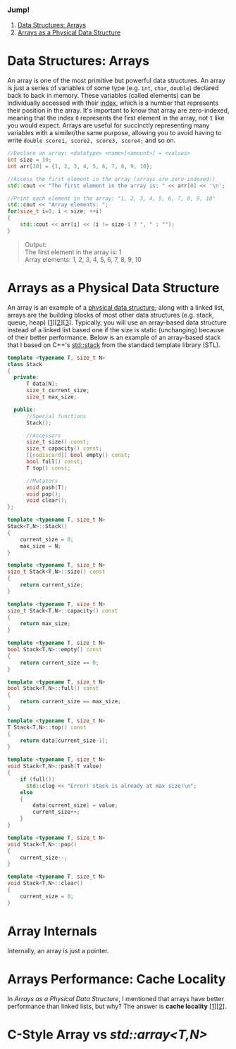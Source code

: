 ### Jump!
1. [Data Structures: Arrays]()
2. [Arrays as a Physical Data Structure]()

# Data Structures: Arrays
An array is one of the most primitive but powerful data structures. An array is just a series of variables of some type (e.g. `int`, `char`, `double`) declared back to back
in memory. These variables (called elements) can be individually accessed with their [index](https://js.educative.io/edpresso/how-to-access-the-elements-of-an-array-by-index-number-in-cpp), which is a number that represents their position in the array. It's important to know that array are zero-indexed, meaning that the index `0` represents the first element in 
the array, not `1` like you would expect. Arrays are useful for succinctly representing many variables with a similer/the same purpose, allowing you to avoid having to write 
`double score1, score2, score3, score4;` and so on.

```C++
//Declare an array: <datatype> <name>[<amount>] = <values>
int size = 10;
int arr[10] = {1, 2, 3, 4, 5, 6, 7, 8, 9, 10};

//Access the first element in the array (arrays are zero-indexed!)
std::cout << "The first element in the array is: " << arr[0] << '\n';

//Print each element in the array: "1, 2, 3, 4, 5, 6, 7, 8, 9, 10"
std::cout << "Array elements: ";
for(size_t i=0; i < size; ++i)
{
    std::cout << arr[i] << (i != size-1 ? ", " : "");
}
```
> Output: <br />
> The first element in the array is: 1 <br />
> Array elements: 1, 2, 3, 4, 5, 6, 7, 8, 9, 10 <br />

# Arrays as a Physical Data Structure
An array is an example of a [physical data structure](https://www.udemy.com/tutorial/datastructurescncpp/physical-vs-logical-data-structures/); along with a linked list,
arrays are the building blocks of most other data structures (e.g. stack, queue, heap) \[[1](http://faculty.cs.niu.edu/~mcmahon/CS241/Notes/array_based_stack.html)\]\[[2](http://faculty.cs.niu.edu/~mcmahon/CS241/Notes/Data_Structures/array_based_queue.html)\]\[[3](https://www.algolist.net/Data_structures/Binary_heap/Array-based_int_repr)\]. Typically,
you will use an array-based data structure instead of a linked list based one if the size is static (unchanging) because of their better performance. Below is an example
of an array-based stack that I based on C++'s [std::stack](https://en.cppreference.com/w/cpp/container/stack) from the standard template library (STL).

```C++
template <typename T, size_t N>
class Stack
{
  private:
      T data[N];
      size_t current_size;
      size_t max_size;

  public:
      //Special functions
      Stack();

      //Accessors
      size_t size() const;
      size_t capacity() const;
      [[nodiscard]] bool empty() const;
      bool full() const;
      T top() const;

      //Mutators
      void push(T);
      void pop();
      void clear();
};

template <typename T, size_t N>
Stack<T,N>::Stack()
{
    current_size = 0;
    max_size = N;
}

template <typename T, size_t N>
size_t Stack<T,N>::size() const
{
    return current_size;
}

template <typename T, size_t N>
size_t Stack<T,N>::capacity() const
{
    return max_size;
}

template <typename T, size_t N>
bool Stack<T,N>::empty() const
{
    return current_size == 0;
}

template <typename T, size_t N>
bool Stack<T,N>::full() const
{
    return current_size == max_size;
}

template <typename T, size_t N>
T Stack<T,N>::top() const
{
    return data[current_size-1];
}

template <typename T, size_t N>
void Stack<T,N>::push(T value)
{
    if (full())
      std::clog << "Error! stack is already at max size!\n";
    else
    {
        data[current_size] = value;
        current_size++;
    }
}

template <typename T, size_t N>
void Stack<T,N>::pop()
{
    current_size--;
}

template <typename T, size_t N>
void Stack<T,N>::clear()
{
    current_size = 0;
}
```

# Array Internals 
Internally, an array is just a pointer.

# Arrays Performance: Cache Locality
In _Arrays as a Physical Data Structure_, I mentioned that arrays have better performance than linked lists, but why? The answer is __cache locality__ \[[1](https://www.geeksforgeeks.org/locality-of-reference-and-cache-operation-in-cache-memory/)\]\[[2](https://www.quora.com/What-is-meant-by-cache-locality-of-arrays?share=1)\].

# C-Style Array vs _std::array\<T,N\>_
